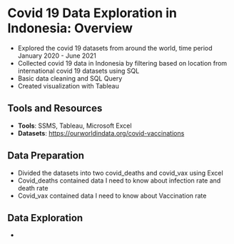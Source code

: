 # Covid 19 Data Exploration in Indonesia: Overview
* Explored the covid 19 datasets from around the world, time period January 2020 - June 2021
* Collected covid 19 data in Indonesia by filtering based on location from international covid 19 datasets using SQL
* Basic data cleaning and SQL Query
* Created visualization with Tableau

## Tools and Resources
* **Tools**: SSMS, Tableau, Microsoft Excel
* **Datasets**: https://ourworldindata.org/covid-vaccinations 

## Data Preparation
* Divided the datasets into two covid_deaths and covid_vax using Excel
* Covid_deaths contained data I need to know about infection rate and death rate
* Covid_vax contained data I need to know about Vaccination rate

## Data Exploration
* 

